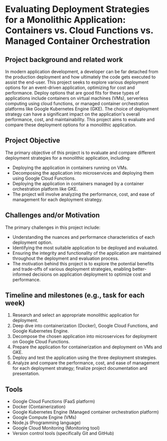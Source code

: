 # Evaluating Deployment Strategies for a Monolithic Application: Containers vs. Cloud Functions vs. Managed Container Orchestration

## Project background and related work

In modern application development, a developer can be far detached from the production deployment and how ultimately the code gets executed to assist the end-user. This project seeks to explore various deployment options for an event-driven application, optimizing for cost and performance. Deploy options that are good fits for these types of applications include containers on virtual machines (VMs), serverless computing using cloud functions, or managed container orchestration platforms like Google Kubernetes Engine (GKE). The choice of deployment strategy can have a significant impact on the application's overall performance, cost, and maintainability. This project aims to evaluate and compare these deployment options for a monolithic application.

## Project Objective

The primary objective of this project is to evaluate and compare different deployment strategies for a monolithic application, including:

- Deploying the application in containers running on VMs.
- Decomposing the application into microservices and deploying them using Google Cloud Functions.
- Deploying the application in containers managed by a container orchestration platform like GKE.
- The project will involve analyzing the performance, cost, and ease of management for each deployment strategy.

## Challenges and/or Motivation

The primary challenges in this project include:

- Understanding the nuances and performance characteristics of each deployment option.
- Identifying the most suitable application to be deployed and evaluated.
- Ensuring the integrity and functionality of the application are maintained throughout the deployment and evaluation process.
- The motivation behind this project is to explore the potential benefits and trade-offs of various deployment strategies, enabling better-informed decisions on application deployment to optimize cost and performance.

## Timeline and milestones (e.g., task for each week)

1. Research and select an appropriate monolithic application for deployment.
2. Deep dive into containerization (Docker), Google Cloud Functions, and Google Kubernetes Engine.
3. Decompose the chosen application into microservices for deployment on Google Cloud Functions.
4. Prepare the application for containerization and deployment on VMs and GKE.
5. Deploy and test the application using the three deployment strategies.
6. Analyze and compare the performance, cost, and ease of management for each deployment strategy; finalize project documentation and presentation.

## Tools

- Google Cloud Functions (FaaS platform)
- Docker (Containerization)
- Google Kubernetes Engine (Managed container orchestration platform)
- Google Compute Engine (VMs)
- Node.js (Programming language)
- Google Cloud Monitoring (Monitoring tool)
- Version control tools (specifically Git and GitHub)
